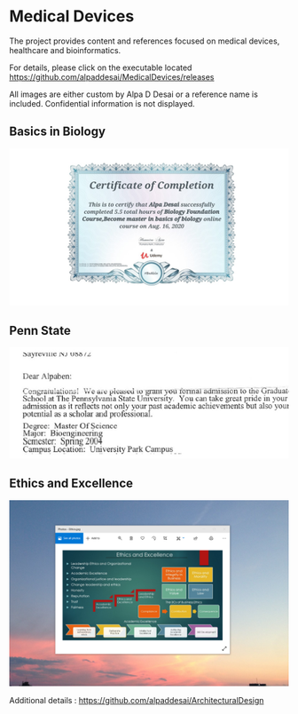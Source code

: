 # Medical Devices
The project provides content and references focused on medical devices, healthcare and bioinformatics.

For details, please click on the executable located https://github.com/alpaddesai/MedicalDevices/releases

All images are either custom by Alpa D Desai or a reference name is included. Confidential information is not displayed.

## Basics in Biology
![image](BiologyCertificate.jpg)

## Penn State
![image](PennStateII.jpg)

## Ethics and Excellence
![image](EthicsandExcellence.png)

Additional details : https://github.com/alpaddesai/ArchitecturalDesign
